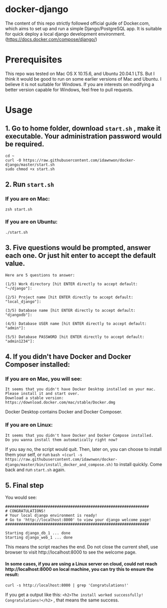 # docker-django
The content of this repo strictly followed official guide of Docker.com, which aims to set up and run a simple Django/PostgreSQL app. It is suitable for quick deploy a local django development environment. (https://docs.docker.com/compose/django/)

# Prerequisites

This repo was tested on Mac OS X 10.15.6, and Ubuntu 20.04.1 LTS. But I think it would be good to run on some earlier versions of Mac and Ubuntu.
I believe it is not suitable for Windows.
If you are interests on modifying a better version capable for Windows, feel free to pull requests.


# Usage
## 1. Go to home folder, download `start.sh` , make it executable. Your administration password would be required.
``` shell
cd ~
curl -O https://raw.githubusercontent.com/idawnwon/docker-django/master/start.sh
sudo chmod +x start.sh
```
## 2. Run `start.sh`
### If you are on Mac:
``` shell
zsh start.sh
```
### If you are on Ubuntu:
``` shell
./start.sh
```
## 3. Five questions would be prompted, answer each one. Or just hit enter to accept the default value.
``` shell
Here are 5 questions to answer: 

(1/5) Work directory [hit ENTER directly to accept default: "~/django"]: 

(2/5) Project name [hit ENTER directly to accept default: "local_django"]: 

(3/5) Database name [hit ENTER directly to accept default: "djangodb"]: 

(4/5) Database USER name [hit ENTER directly to accept default: "admin"]: 

(5/5) Database PASSWORD [hit ENTER directly to accept default: "admin1234"]: 

```
## 4. If you didn't have Docker and Docker Composer installed:
### If you are on Mac, you will see:
```shell
It seems that you didn't have Docker Desktop installed on your mac. 
Please install it and start over. 
Download a stable version:
https://download.docker.com/mac/stable/Docker.dmg
```
Docker Desktop contains Docker and Docker Composer.
### If you are on Linux:
```shell
It seems that you didn't have Docker and Docker Compose installed.
Do you wanna install them automatically right now?
```
If you say no, the script would quit. 
Then, later on, you can choose to install them your self, or run `bash <(curl -s https://raw.githubusercontent.com/idawnwon/docker-django/master/bin/install_docker_and_compose.sh)` to install quickly. Come back and run `start.sh` again.
## 5. Final step
You would see:
```shell
################################################################
# CONGRATULATIONS!
# Your local django environment is ready!
# Go to 'http://localhost:8000' to view your django welcome page!
################################################################

Starting django_db_1 ... done
Starting django_web_1 ... done
```
This means the script reaches the end.
Do not close the current shell, use browser to visit http://localhost:8000 to see the welcome page.

#### In some cases, if you are using a Linux server on cloud, could not reach http://localhost:8000 on local machine, you can try this to ensure the result:
```shell
curl -s http://localhost:8000 | grep 'Congratulations!'
```
If you get a output like this: `<h2>The install worked successfully! Congratulations!</h2>` , that means the same success.


